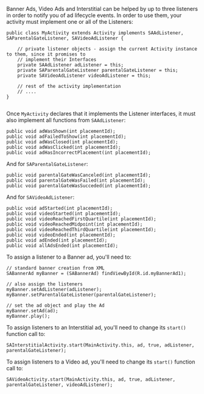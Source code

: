 Banner Ads, Video Ads and Interstitial can be helped by up to three listeners in order to notify you of ad lifecycle events.
In order to use them, your activity must implement one or all of the Listeners:

```
public class MyActivity extends Activity implements SAAdListener, SAParentalGateListener, SAVideoAdListener {

	// private listener objects - assign the current Activity instance to them, since it promises to
    // implement their Interfaces
	private SAAdListener adListener = this;
	private SAParentalGateListener parentalGateListener = this;
	private SAVideoAdListener videoAdListener = this;

	// rest of the activity implementation
	// ....
}


```

Once `MyActivity` declares that it implements the Listener interfaces, it must also implement all functions from
`SAAdListener`:

```
public void adWasShown(int placementId);
public void adFailedToShow(int placementId);
public void adWasClosed(int placementId);
public void adWasClicked(int placementId);
public void adHasIncorrectPlacement(int placementId);

```

And for `SAParentalGateListener`:

```
public void parentalGateWasCanceled(int placementId);
public void parentalGateWasFailed(int placementId);
public void parentalGateWasSucceded(int placementId);

```

And for `SAVideoAdListener`:

```
public void adStarted(int placementId);
public void videoStarted(int placementId);
public void videoReachedFirstQuartile(int placementId);
public void videoReachedMidpoint(int placementId);
public void videoReachedThirdQuartile(int placementId);
public void videoEnded(int placementId);
public void adEnded(int placementId);
public void allAdsEnded(int placementId);

```

To assign a listener to a Banner ad, you'll need to:

```
// standard banner creation from XML
SABannerAd myBanner = (SABannerAd) findViewById(R.id.myBannerAd1);

// also assign the listeners
myBanner.setAdListener(adListener);
myBanner.setParentalGateListener(parentalGateListener);

// set the ad object and play the Ad
myBanner.setAd(ad);
myBanner.play();

```

To assign listeners to an Interstitial ad, you'll need to change its `start()` function call to:

```
SAInterstitialActivity.start(MainActivity.this, ad, true, adListener, parentalGateListener);

```

To assign listeners to a Video ad, you'll need to change its `start()` function call to:

```
SAVideoActivity.start(MainActivity.this, ad, true, adListener, parentalGateListener, videoAdListener);

```